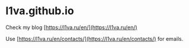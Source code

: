 # l1va.github.io

Check my blog [https://l1va.ru/en/](https://l1va.ru/en/)

Use [https://l1va.ru/en/contacts/](https://l1va.ru/en/contacts/) for emails.
